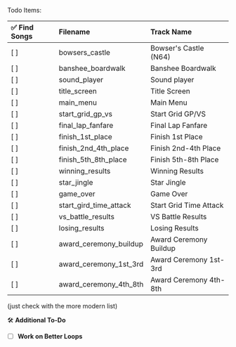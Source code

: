 Todo Items:

| ✅ Find Songs | Filename | Track Name |
| :------------ | :---------------------- | :------------------- |
| [ ] | bowsers_castle | Bowser's Castle (N64) |
| [ ] | banshee_boardwalk | Banshee Boardwalk |
| [ ] | sound_player | Sound player |
| [ ] | title_screen | Title Screen |
| [ ] | main_menu | Main Menu |
| [ ] | start_grid_gp_vs | Start Grid GP/VS |
| [ ] | final_lap_fanfare | Final Lap Fanfare |
| [ ] | finish_1st_place | Finish 1st Place |
| [ ] | finish_2nd_4th_place | Finish 2nd-4th Place |
| [ ] | finish_5th_8th_place | Finish 5th-8th Place |
| [ ] | winning_results | Winning Results |
| [ ] | star_jingle | Star Jingle |
| [ ] | game_over | Game Over |
| [ ] | start_gird_time_attack | Start Grid Time Attack |
| [ ] | vs_battle_results | VS Battle Results |
| [ ] | losing_results | Losing Results |
| [ ] | award_ceremony_buildup | Award Ceremony Buildup |
| [ ] | award_ceremony_1st_3rd | Award Ceremony 1st-3rd |
| [ ] | award_ceremony_4th_8th | Award Ceremony 4th-8th |

(just check with the more modern list)

🛠️ **Additional To-Do**

* [ ] **Work on Better Loops**
